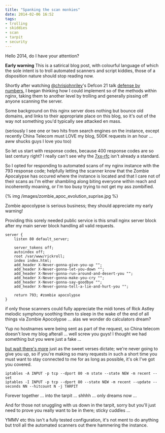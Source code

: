 ```yaml
---
title: "Spanking the scan monkies"
date: 2014-02-06 16:52
tags:
- trolling
- skiddies
- scan
- tarpit
- security
---
```


Hello 2014, do I have your attention?

**Early warning** This is a satirical blog post, with colourful language of which the sole intent is to troll automated scanners and script kiddies, those of a disposition nature should stop reading now.
 
Shortly after watching [@chrisjohnriley](https://twitter.com/chrisjohnriley)'s Defcon 21 talk [defense by numbers](https://www.youtube.com/watch?v=I3pNLB3Cq24),
I began thinking how I could implement so of the methods within nginx, taking them to another level by trolling and generally pissing off anyone scanning the server.

Some background on this nginx server does nothing but bounce old domains, and links to their appropriate place on this blog, so it's out of the way not something you'd typically see attacked en mass.

(seriously I see one or two hits from search engines on the instance, except recently China Telecom must LOVE my blog, 500K requests in an hour ... aww shucks guys I love you too)

So let us start with response codes, because 400 response codes are so last century right? I really can't see why the [7xx-rfc](https://github.com/joho/7xx-rfc) isn't already a standard.

So I opted for responding to automated scans of my nginx instance with the 793 response code; helpfully letting the scanner know that the Zombie Apocalypse has occured where the instance is located and that I care not of their scans as I'm either shambling along biting everyone within reach and incoherently moaning, or I'm too busy trying to not get my ass zombified.

{% img /images/zombie_apoc_evolution_suprise.jpg %}

Zombie apocolypse is serious business; they should appreciate my early warning!

Providing this sorely needed public service is this small nginx server block after my main server block handling all valid requests.

```
server {
    listen 80 default_server;

    server_tokens off;
    autoindex off;
    root /var/www/rickroll;
    index index.html;
    add_header X-Never-gonna-give-you-up "";
    add_header X-Never-gonna-let-you-down "";
    add_header X-Never-gonna-run-around-and-desert-you "";
    add_header X-Never-gonna-make-you-cry "";
    add_header X-Never-gonna-say-goodbye "";
    add_header X-Never-gonna-tell-a-lie-and-hurt-you "";

    return 793; #zombie apocolypse 
}
```


if only those scanners could fully appreciate the midi tones of Rick Astley melodic symphony soothing them to sleep in the wake of the end of all things via Zombie Apocolypse ... alas we wonder do calculators dream?

Yup no hostnames were being sent as part of the request, so China telecom doesn't love my blog afterall ... well screw you guys! I thought we had something but you were just a fake ...

[but wait there's more](https://www.youtube.com/watch?v=i_RLYSaPvak) just as the sweet verses dictate; we're never going to give you up, so if you're making so many requests in such a short time you must want to stay connected to me for as long as possible, it's ok I've got you covered.

```
iptables -A INPUT -p tcp --dport 80 -m state --state NEW -m recent --set
iptables -I INPUT -p tcp --dport 80 --state NEW -m recent --update --seconds NN --hitcount N -j TARPIT
```

Forever together ... into the tarpit ... shhhh ... only dreams now ...

And for those not snuggling with us down in the tarpit, sorry but you'll just need to prove you really want to be in there; sticky cuddles ... 


YMMV etc this isn't a fully tested configuration, it's not ment to do anything but troll all the automated scanners out there hammering the instance.



